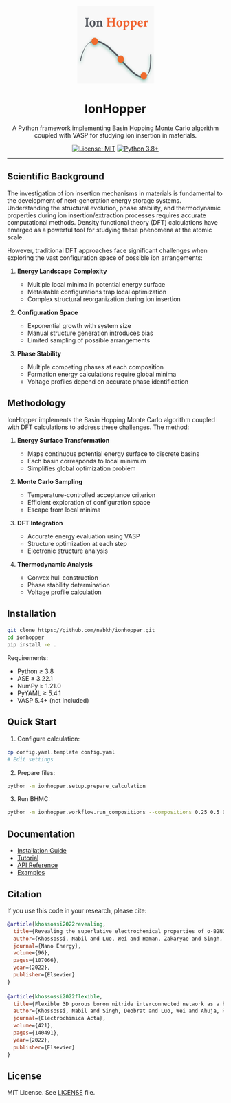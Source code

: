 <div align="center">
  <br/>
<img src="https://raw.githubusercontent.com/Nabkh/IonHopper/main/assets/logocode.png" alt="IonHopper" width="180" height="180"/>

  # IonHopper
  
  A Python framework implementing Basin Hopping Monte Carlo algorithm coupled with VASP for studying ion insertion in materials.

  [![License: MIT](https://img.shields.io/badge/License-MIT-yellow.svg)](https://opensource.org/licenses/MIT)
  [![Python 3.8+](https://img.shields.io/badge/python-3.8+-blue.svg)](https://www.python.org/downloads/release/python-380/)

</div>

---

## Scientific Background

The investigation of ion insertion mechanisms in materials is fundamental to the development of next-generation energy storage systems. Understanding the structural evolution, phase stability, and thermodynamic properties during ion insertion/extraction processes requires accurate computational methods. Density functional theory (DFT) calculations have emerged as a powerful tool for studying these phenomena at the atomic scale.

However, traditional DFT approaches face significant challenges when exploring the vast configuration space of possible ion arrangements:

1. **Energy Landscape Complexity**
   - Multiple local minima in potential energy surface
   - Metastable configurations trap local optimization
   - Complex structural reorganization during ion insertion

2. **Configuration Space**
   - Exponential growth with system size
   - Manual structure generation introduces bias
   - Limited sampling of possible arrangements

3. **Phase Stability**
   - Multiple competing phases at each composition
   - Formation energy calculations require global minima
   - Voltage profiles depend on accurate phase identification

## Methodology

IonHopper implements the Basin Hopping Monte Carlo algorithm coupled with DFT calculations to address these challenges. The method:

1. **Energy Surface Transformation**
   - Maps continuous potential energy surface to discrete basins
   - Each basin corresponds to local minimum
   - Simplifies global optimization problem

2. **Monte Carlo Sampling**
   - Temperature-controlled acceptance criterion
   - Efficient exploration of configuration space
   - Escape from local minima

3. **DFT Integration**
   - Accurate energy evaluation using VASP
   - Structure optimization at each step
   - Electronic structure analysis

4. **Thermodynamic Analysis**
   - Convex hull construction
   - Phase stability determination
   - Voltage profile calculation

## Installation

```bash
git clone https://github.com/nabkh/ionhopper.git
cd ionhopper
pip install -e .
```

Requirements:
- Python ≥ 3.8
- ASE ≥ 3.22.1
- NumPy ≥ 1.21.0
- PyYAML ≥ 5.4.1
- VASP 5.4+ (not included)

## Quick Start

1. Configure calculation:
```bash
cp config.yaml.template config.yaml
# Edit settings
```

2. Prepare files:
```bash
python -m ionhopper.setup.prepare_calculation
```

3. Run BHMC:
```bash
python -m ionhopper.workflow.run_compositions --compositions 0.25 0.5 0.75 1.0
```

## Documentation

- [Installation Guide](docs/installation.md)
- [Tutorial](docs/tutorial.md)
- [API Reference](docs/api)
- [Examples](examples/)

## Citation

If you use this code in your research, please cite:

```bibtex
@article{khossossi2022revealing,
  title={Revealing the superlative electrochemical properties of o-B2N2 monolayer in Lithium/Sodium-ion batteries},
  author={Khossossi, Nabil and Luo, Wei and Haman, Zakaryae and Singh, Deobrat and Essaoudi, Ismail and Ainane, Abdelmajid and Ahuja, Rajeev},
  journal={Nano Energy},
  volume={96},
  pages={107066},
  year={2022},
  publisher={Elsevier}
}

@article{khossossi2022flexible,
  title={Flexible 3D porous boron nitride interconnected network as a high-performance Li-and Na-ion battery electrodes},
  author={Khossossi, Nabil and Singh, Deobrat and Luo, Wei and Ahuja, Rajeev},
  journal={Electrochimica Acta},
  volume={421},
  pages={140491},
  year={2022},
  publisher={Elsevier}
}
```

## License

MIT License. See [LICENSE](LICENSE) file.
